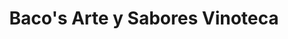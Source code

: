 ---
title: "Baco's Arte y Sabores Vinoteca"
url: /san-rafael/bacos-arte-y-sabores-vinoteca/
shop: vino
---